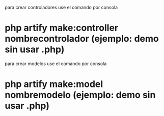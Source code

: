 para crear controladores use el comando por consola

# php artify make:controller nombrecontrolador (ejemplo: demo sin usar .php)

para crear modelos use el comando por consola

# php artify make:model nombremodelo (ejemplo: demo sin usar .php)
